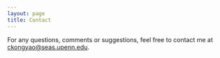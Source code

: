 ```yaml
---
layout: page
title: Contact
---
```


For any questions, comments or suggestions, feel free to contact me at ckongyao@seas.upenn.edu.

